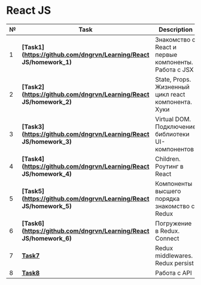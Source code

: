 # React JS
| № | **Task**                                                                | **Description**                                        |
|---|-------------------------------------------------------------------------|--------------------------------------------------------|
| 1 | **[Task1](https://github.com/dngrvn/Learning/React JS/homework_1)** | Знакомство с React и первые компоненты. Работа с JSX |
| 2 | **[Task2](https://github.com/dngrvn/Learning/React JS/homework_2)** | State, Props. Жизненный цикл react компонента. Хуки |
| 3 | **[Task3](https://github.com/dngrvn/Learning/React JS/homework_3)** | Virtual DOM. Подключение библиотеки UI-компонентов |
| 4 | **[Task4](https://github.com/dngrvn/Learning/React JS/homework_4)** | Children. Роутинг в React |
| 5 | **[Task5](https://github.com/dngrvn/Learning/React JS/homework_5)** | Компоненты высшего порядка знакомство с Redux |
| 6 | **[Task6](https://github.com/dngrvn/Learning/React JS/homework_6)** | Погружение в Redux. Connect |
| 7 | **[Task7](https://github.com/dngrvn/Learning/tree/main/React%20JS/homework_7)** | Redux middlewares. Redux persist |
| 8 | **[Task8](https://github.com/dngrvn/Learning/tree/main/React%20JS/homework_8_itog)** | Работа с API |
